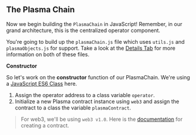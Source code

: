 ## The Plasma Chain

Now we begin building the `PlasmaChain` in JavaScript! Remember, in our grand architecture, this is the centralized operator component. 

You're going to build up the `plasmaChain.js` file which uses `utils.js` and `plasmaObjects.js` for support. Take a look at the [Details Tab](?tab=details) for more information on both of these files.

**Constructor**

So let's work on the **constructor** function of our PlasmaChain. We're using a [JavaScript ES6 Class](https://developer.mozilla.org/en-US/docs/Web/JavaScript/Reference/Classes) here. 

1. Assign the operator address to a class variable `operator`.
2. Initialize a new Plasma contract instance using `web3` and assign the contract to a class the variable `plasmaContract`.

> For web3, we'll be using `web3 v1.0`. Here is the [documentation](https://web3js.readthedocs.io/en/1.0/web3-eth-contract.html#eth-contract) for creating a contract. 

